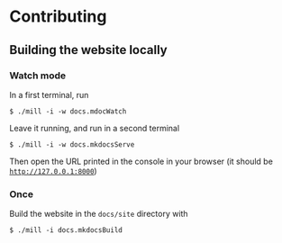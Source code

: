 # Contributing

## Building the website locally

### Watch mode

In a first terminal, run
```text
$ ./mill -i -w docs.mdocWatch
```

Leave it running, and run in a second terminal
```text
$ ./mill -i -w docs.mkdocsServe
```

Then open the URL printed in the console in your browser (it should be
[`http://127.0.0.1:8000`](http://127.0.0.1:8000))

### Once

Build the website in the `docs/site` directory with
```text
$ ./mill -i docs.mkdocsBuild
```
